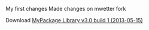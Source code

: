 My first changes
Made changes on mwetter fork

Download [MyPackage Library v3.0 build 1 (2013-05-15)](https://github.com/mwetter/sandbox/archive/v3.0_build1.zip)
